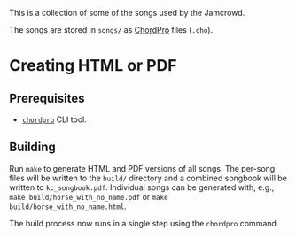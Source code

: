 This is a collection of some of the songs used by the Jamcrowd.

The songs are stored in `songs/` as [ChordPro](https://www.chordpro.org/chordpro/) files (`.cho`).

# Creating HTML or PDF

## Prerequisites

* [`chordpro`](https://www.chordpro.org/) CLI tool.

## Building

Run `make` to generate HTML and PDF versions of all songs. The per-song files
will be written to the `build/` directory and a combined songbook will be
written to `kc_songbook.pdf`. Individual songs can be generated with, e.g.,
`make build/horse_with_no_name.pdf` or `make build/horse_with_no_name.html`.

The build process now runs in a single step using the `chordpro` command.
